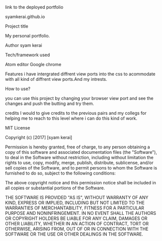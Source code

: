 link to the deployed portfolio

syamkerai.github.io

Project title

My personal portfolio.

Author
syam kerai

Tech/framework used

Atom editor
Google chrome

Features
i have intergrated diffrent view ports into the css to acommodate with all kind of 
diffrent view ports.And my intrests.

How to use?

you can use this project by changing your browser view port and see the changes and 
push the butting and try them.

credits
I would to give credits to the previous pairs and my collegs for helping me to reach
to this level where i can do this kind of work.

MIT License

Copyright (c) [2017] [syam kerai]

Permission is hereby granted, free of charge, to any person obtaining a copy
of this software and associated documentation files (the "Software"), to deal
in the Software without restriction, including without limitation the rights
to use, copy, modify, merge, publish, distribute, sublicense, and/or sell
copies of the Software, and to permit persons to whom the Software is
furnished to do so, subject to the following conditions:

The above copyright notice and this permission notice shall be included in all
copies or substantial portions of the Software.

THE SOFTWARE IS PROVIDED "AS IS", WITHOUT WARRANTY OF ANY KIND, EXPRESS OR
IMPLIED, INCLUDING BUT NOT LIMITED TO THE WARRANTIES OF MERCHANTABILITY,
FITNESS FOR A PARTICULAR PURPOSE AND NONINFRINGEMENT. IN NO EVENT SHALL THE
AUTHORS OR COPYRIGHT HOLDERS BE LIABLE FOR ANY CLAIM, DAMAGES OR OTHER
LIABILITY, WHETHER IN AN ACTION OF CONTRACT, TORT OR OTHERWISE, ARISING FROM,
OUT OF OR IN CONNECTION WITH THE SOFTWARE OR THE USE OR OTHER DEALINGS IN THE
SOFTWARE.

